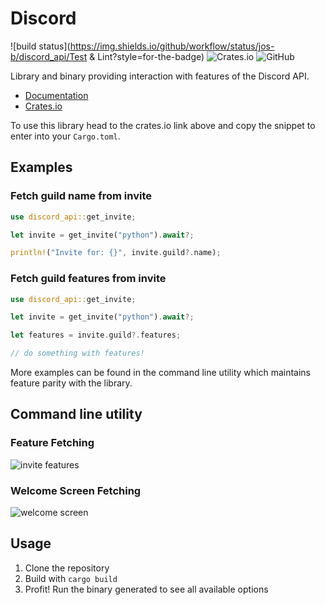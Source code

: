 # Discord

![build status](https://img.shields.io/github/workflow/status/jos-b/discord_api/Test & Lint?style=for-the-badge)
![Crates.io](https://img.shields.io/crates/v/discord_api?style=for-the-badge)
![GitHub](https://img.shields.io/github/license/jos-b/discord_api?style=for-the-badge)


Library and binary providing interaction with features of the Discord API.

- [Documentation](https://docs.rs/discord_api/)
- [Crates.io](https://crates.io/crates/discord_api)

To use this library head to the crates.io link above and copy the snippet to enter into your `Cargo.toml`.

## Examples

### Fetch guild name from invite

```rust
use discord_api::get_invite;

let invite = get_invite("python").await?;

println!("Invite for: {}", invite.guild?.name);
```

### Fetch guild features from invite

```rust
use discord_api::get_invite;

let invite = get_invite("python").await?;

let features = invite.guild?.features;

// do something with features!
```

More examples can be found in the command line utility which maintains feature parity with the library.

## Command line utility

### Feature Fetching

![invite features](https://raw.githubusercontent.com/jos-b/discord/master/screenshots/invite_features.png)

### Welcome Screen Fetching

![welcome screen](https://raw.githubusercontent.com/jos-b/discord/master/screenshots/invite_welcome.png)

## Usage

1. Clone the repository
2. Build with `cargo build`
3. Profit! Run the binary generated to see all available options
